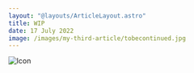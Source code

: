```yaml
---
layout: "@layouts/ArticleLayout.astro"
title: WIP
date: 17 July 2022
image: /images/my-third-article/tobecontinued.jpg
---
```


![Icon](/images/my-third-article/story.jpg)





